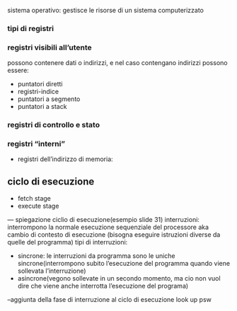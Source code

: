 sistema operativo: gestisce le risorse di un sistema computerizzato

### tipi di registri
### registri visibili all’utente
possono contenere dati o indirizzi, e nel caso contengano indirizzi possono essere: 
- puntatori diretti
- registri-indice
- puntatori a segmento
- puntatori a stack
### registri di controllo e stato
### registri “interni”
- registri dell’indirizzo di memoria:
## ciclo di esecuzione
- fetch stage
- execute stage

— spiegazione ciclio di esecuzione(esempio slide 31)
interruzioni: interrompono la normale esecuzione sequenziale del processore
aka cambio di contesto di esecuzione (bisogna eseguire istruzioni diverse da quelle del programma)
tipi di interruzioni:
- sincrone: le interruzioni da programma sono le uniche sincrone(interrompono subito l’esecuzione del programma quando viene sollevata l’interruzione)
- asincrone(vegono sollevate in un secondo momento, ma cio non vuol dire che viene anche interrotta l’esecuzione del programa)

–aggiunta della fase di interruzione al ciclo di esecuzione
look up psw